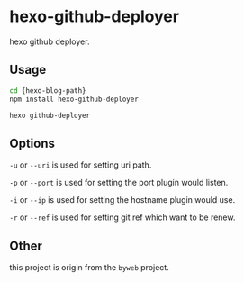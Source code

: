 # hexo-github-deployer

hexo github deployer.

## Usage

```sh
cd {hexo-blog-path}
npm install hexo-github-deployer

hexo github-deployer
```

## Options

`-u` or `--uri` is used for setting uri path.

`-p` or `--port` is used for setting the port plugin would listen.

`-i` or `--ip` is used for setting the hostname plugin would use.

`-r` or `--ref` is used for setting git ref which want to be renew.

## Other

this project is origin from the `byweb` project.
